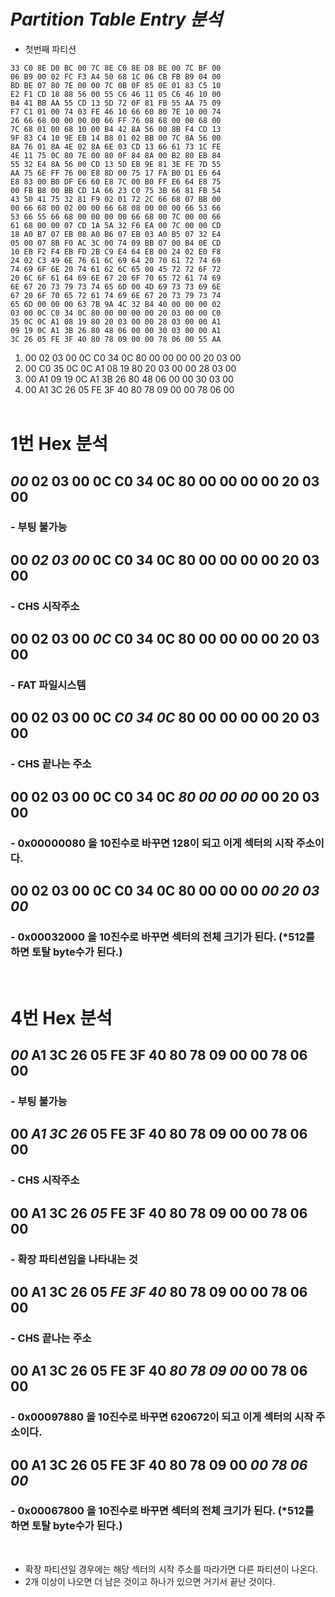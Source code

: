 # ***Partition Table Entry 분석***

* 첫번째 파티션
```
33 C0 8E D0 BC 00 7C 8E C0 8E D8 BE 00 7C BF 00
06 B9 00 02 FC F3 A4 50 68 1C 06 CB FB B9 04 00
BD BE 07 80 7E 00 00 7C 0B 0F 85 0E 01 83 C5 10
E2 F1 CD 18 88 56 00 55 C6 46 11 05 C6 46 10 00
B4 41 BB AA 55 CD 13 5D 72 0F 81 FB 55 AA 75 09
F7 C1 01 00 74 03 FE 46 10 66 60 80 7E 10 00 74
26 66 68 00 00 00 00 66 FF 76 08 68 00 00 68 00
7C 68 01 00 68 10 00 B4 42 8A 56 00 8B F4 CD 13
9F 83 C4 10 9E EB 14 B8 01 02 BB 00 7C 8A 56 00
8A 76 01 8A 4E 02 8A 6E 03 CD 13 66 61 73 1C FE
4E 11 75 0C 80 7E 00 80 0F 84 8A 00 B2 80 EB 84
55 32 E4 8A 56 00 CD 13 5D EB 9E 81 3E FE 7D 55
AA 75 6E FF 76 00 E8 8D 00 75 17 FA B0 D1 E6 64
E8 83 00 B0 DF E6 60 E8 7C 00 B0 FF E6 64 E8 75
00 FB B8 00 BB CD 1A 66 23 C0 75 3B 66 81 FB 54
43 50 41 75 32 81 F9 02 01 72 2C 66 68 07 BB 00
00 66 68 00 02 00 00 66 68 08 00 00 00 66 53 66
53 66 55 66 68 00 00 00 00 66 68 00 7C 00 00 66
61 68 00 00 07 CD 1A 5A 32 F6 EA 00 7C 00 00 CD
18 A0 B7 07 EB 08 A0 B6 07 EB 03 A0 B5 07 32 E4
05 00 07 8B F0 AC 3C 00 74 09 BB 07 00 B4 0E CD
10 EB F2 F4 EB FD 2B C9 E4 64 EB 00 24 02 E0 F8
24 02 C3 49 6E 76 61 6C 69 64 20 70 61 72 74 69
74 69 6F 6E 20 74 61 62 6C 65 00 45 72 72 6F 72
20 6C 6F 61 64 69 6E 67 20 6F 70 65 72 61 74 69
6E 67 20 73 79 73 74 65 6D 00 4D 69 73 73 69 6E
67 20 6F 70 65 72 61 74 69 6E 67 20 73 79 73 74
65 6D 00 00 00 63 7B 9A 4C 32 B4 40 00 00 00 02
03 00 0C C0 34 0C 80 00 00 00 00 20 03 00 00 C0
35 0C 0C A1 08 19 80 20 03 00 00 28 03 00 00 A1
09 19 0C A1 3B 26 80 48 06 00 00 30 03 00 00 A1
3C 26 05 FE 3F 40 80 78 09 00 00 78 06 00 55 AA
```
1. 00 02 03 00 0C C0 34 0C 80 00 00 00 00 20 03 00
2. 00 C0 35 0C 0C A1 08 19 80 20 03 00 00 28 03 00
3. 00 A1 09 19 0C A1 3B 26 80 48 06 00 00 30 03 00
4. 00 A1 3C 26 05 FE 3F 40 80 78 09 00 00 78 06 00
<br><br>
# 1번 Hex 분석
## ***00*** 02 03 00 0C C0 34 0C 80 00 00 00 00 20 03 00
### - 부팅 불가능
## 00 ***02 03 00*** 0C C0 34 0C 80 00 00 00 00 20 03 00
### - CHS 시작주소
## 00 02 03 00 ***0C*** C0 34 0C 80 00 00 00 00 20 03 00
### - FAT 파일시스템
## 00 02 03 00 0C ***C0 34 0C*** 80 00 00 00 00 20 03 00
### - CHS 끝나는 주소
## 00 02 03 00 0C C0 34 0C ***80 00 00 00*** 00 20 03 00
### - 0x00000080 을 10진수로 바꾸면 128이 되고 이게 섹터의 시작 주소이다.
## 00 02 03 00 0C C0 34 0C 80 00 00 00 ***00 20 03 00***
### - 0x00032000 을 10진수로 바꾸면 섹터의 전체 크기가 된다. (*512를 하면 토탈 byte수가 된다.)
<br>

# 4번 Hex 분석
## ***00*** A1 3C 26 05 FE 3F 40 80 78 09 00 00 78 06 00
### - 부팅 불가능
## 00 ***A1 3C 26*** 05 FE 3F 40 80 78 09 00 00 78 06 00
### - CHS 시작주소
## 00 A1 3C 26 ***05*** FE 3F 40 80 78 09 00 00 78 06 00
### - 확장 파티션임을 나타내는 것
## 00 A1 3C 26 05 ***FE 3F 40*** 80 78 09 00 00 78 06 00
### - CHS 끝나는 주소
## 00 A1 3C 26 05 FE 3F 40 ***80 78 09 00*** 00 78 06 00
### - 0x00097880 을 10진수로 바꾸면 620672이 되고 이게 섹터의 시작 주소이다.
## 00 A1 3C 26 05 FE 3F 40 80 78 09 00 ***00 78 06 00***
### - 0x00067800 을 10진수로 바꾸면 섹터의 전체 크기가 된다. (*512를 하면 토탈 byte수가 된다.)
<br>

* 확장 파티션일 경우에는 해당 섹터의 시작 주소를 따라가면 다른 파티션이 나온다.
* 2개 이상이 나오면 더 남은 것이고 하나가 있으면 거기서 끝난 것이다.
